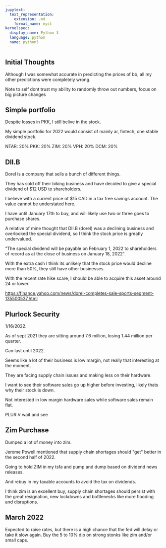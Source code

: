 ```yaml
---
jupytext:
  text_representation:
    extension: .md
    format_name: myst
kernelspec:
  display_name: Python 3
  language: python
  name: python3
---
```


## Initial Thoughts

Although I was somewhat accurate in predicting the prices of bb, all my other predictions were completely wrong.

Note to self dont trust my ability to randomly throw out numbers, focus on big picture changes

## Simple portfolio

Despite losses in PKK, I still belive in the stock.

My simple portfolio for 2022 would consist of mainly ar, fintech, one stable dividend stock.

NTAR: 20%
PKK: 20%
ZIM: 20%
VPH: 20%
DCM: 20%

## DII.B

Dorel is a company that sells a bunch of different things.

They has sold off their biking business and have decided to give a special dividend of $12 USD to shareholders.

I believe with a current price of $15 CAD in a tax free savings account. The value cannot be understated here.

I have until January 17th to buy, and will likely use two or three goes to purchase shares.

A relative of mine thought that DII.B (dorel) was a declining business and overlooked the special dividend, so I think the stock price is greatly undervalued.

"The special dividend will be payable on February 1, 2022 to shareholders of record as at the close of business on January 18, 2022".

With the extra cash I think its unlikely that the stock price would decline more than 50%, they still have other businesses.

With the recent rate hike scare, I should be able to acquire this asset around 24 or lower.

https://finance.yahoo.com/news/dorel-completes-sale-sports-segment-135500537.html


## Plurlock Security

1/16/2022.

As of sept 2021 they are sitting around 7.6 million, losing 1.44 million per quarter.

Can last until 2022.

Seems like a lot of their business is low margin, not really that interesting at the moment.

They are facing supply chain issues and making less on their hardware.

I want to see their software sales go up higher before investing, likely thats why their stock is down.

Not interested in low margin hardware sales while software sales remain flat.

PLUR.V wait and see


## Zim Purchase

Dumped a lot of money into zim.

Jerome Powell mentioned that supply chain shortages should "get" better in the second half of 2022.

Going to hold ZIM in my tsfa and pump and dump based on dividend news releases.

And rebuy in my taxable accounts to avoid the tax on dividends.

I think zim is an excellent buy, supply chain shortages should persist with the great resignation, new lockdowns and bottlenecks like more flooding and disruptions.


## March 2022

Expected to raise rates, but there is a high chance that the fed will delay or take it slow again. Buy the 5 to 10% dip on strong stonks like zim and/or small caps.